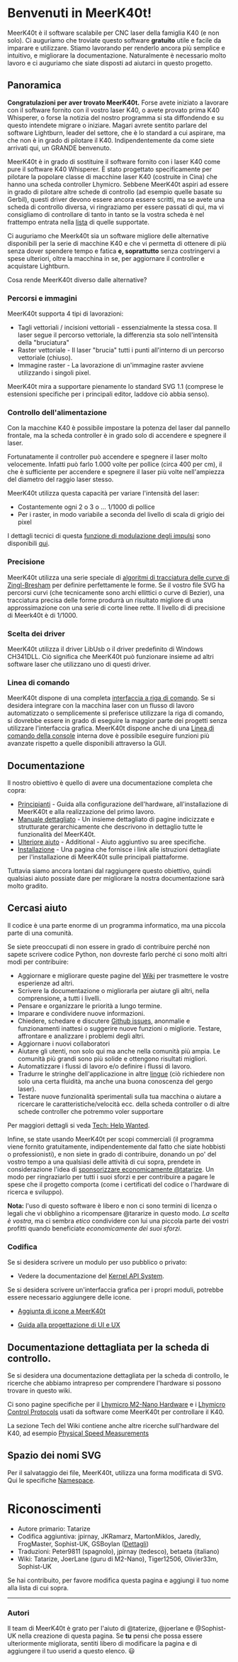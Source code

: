 # Benvenuti in MeerK40t!
MeerK40t è il software scalabile per CNC laser della famiglia K40 (e non solo). Ci auguriamo che troviate questo software **gratuito** utile e facile da imparare e utilizzare.
Stiamo lavorando per renderlo ancora più semplice e intuitivo, e migliorare la documentazione. Naturalmente è necessario molto lavoro e ci auguriamo che siate disposti ad aiutarci in questo progetto. 
## Panoramica
**Congratulazioni per aver trovato MeerK40t.** Forse avete iniziato a lavorare con il software fornito con il vostro laser K40, o avete provato prima K40 Whisperer, o forse la notizia del nostro programma si sta diffondendo e su questo intendete migrare o iniziare. 
Magari avrete sentito parlare del software Lightburn, leader del settore, che è lo standard a cui aspirare, ma che non è in grado di pilotare il K40. Indipendentemente da come siete arrivati qui, un GRANDE benvenuto.

MeerK40t è in grado di sostituire il software fornito con i laser K40 come pure il software K40 Whisperer. È stato progettato specificamente per pilotare la popolare classe di macchine laser K40 (costruite in Cina) che hanno una scheda controller Lhymicro. Sebbene MeerK40t aspiri ad essere in grado di pilotare altre schede di controllo (ad esempio quelle basate su Gerbil), questi driver devono essere ancora essere scritti, ma se avete una scheda di controllo diversa, vi ringraziamo per essere passati di qui, ma vi consigliamo di controllare di tanto in tanto se la vostra scheda è nel frattempo entrata nella [lista](https://github.com/meerk40t/meerk40t?tab=readme-ov-file#supported-devices) di quelle supportate.

Ci auguriamo che Meerk40t sia un software migliore delle alternative disponibili per la serie di macchine K40 e che vi permetta di ottenere di più senza dover spendere tempo e fatica **e, soprattutto** senza costringervi a spese ulteriori, oltre la macchina in se, per aggiornare il controller e acquistare Lightburn.

Cosa rende MeerK40t diverso dalle alternative?
### Percorsi e immagini
MeerK40t supporta 4 tipi di lavorazioni:
* Tagli vettoriali / incisioni vettoriali - essenzialmente la stessa cosa. Il laser segue il percorso vettoriale, la differenzia sta solo nell'intensità della "bruciatura"
* Raster vettoriale - Il laser "brucia" tutti i punti all'interno di un percorso vettoriale (chiuso).
* Immagine raster - La lavorazione di un'immagine raster avviene utilizzando i singoli pixel.

MeerK40t mira a supportare pienamente lo standard SVG 1.1 (comprese le estensioni specifiche per i principali editor, laddove ciò abbia senso).

### Controllo dell'alimentazione
Con la macchine K40 è possibile impostare la potenza del laser dal pannello frontale, ma la scheda controller è in grado solo di accendere e spegnere il laser.

Fortunatamente il controller può accendere e spegnere il laser molto velocemente. Infatti può farlo 1.000 volte per pollice (circa 400 per cm), il che è sufficiente per accendere e spegnere il laser più volte nell'ampiezza del diametro del raggio laser stesso.

MeerK40t utilizza questa capacità per variare l'intensità del laser:
* Costantemente ogni 2 o 3 o ... 1/1000 di pollice
* Per i raster, in modo variabile a seconda del livello di scala di grigio dei pixel

I dettagli tecnici di questa [funzione di modulazione degli impulsi](./Tech:-Raster-pulse-modulation-PPI) sono disponibili [qui](./Tech:-Raster-pulse-modulation-PPI).

### Precisione
MeerK40t utilizza una serie speciale di [algoritmi di tracciatura delle curve di Zingl-Bresham](./Tech:-Zingl-Bresenham-Curve-Plotting) per definire perfettamente le forme. Se il vostro file SVG ha percorsi curvi (che tecnicamente sono archi ellittici o curve di Bezier), una tracciatura   precisa delle forme produrrà un risultato migliore di una approssimazione con una serie di corte linee rette. Il livello di di precisione di Meerk40t è di 1/1000.

### Scelta dei driver
MeerK40t utilizza il driver LibUsb o il driver predefinito di Windows CH341DLL. Ciò significa che MeerK40t può funzionare insieme ad altri software laser che utilizzano uno di questi driver.

### Linea di comando
MeerK40t dispone di una completa [interfaccia a riga di comando](./Help:-Command-Line-Interface). Se si desidera integrare con la macchina laser con un flusso di lavoro automatizzato o semplicemente si preferisce utilizzare la riga di comando, si dovrebbe essere in grado di eseguire la maggior parte dei progetti senza utilizzare l'interfaccia grafica.
MeerK40t dispone anche di una [Linea di comando della console](./Help:-Console-Commands) interna dove è possibile eseguire funzioni più avanzate rispetto a quelle disponibili attraverso la GUI.

## Documentazione
Il nostro obiettivo è quello di avere una documentazione completa che copra:
* [Principianti](./Beginners:-0.-Index) - Guida alla configurazione dell'hardware, all'installazione di MeerK40t e alla realizzazione del primo lavoro.
* [Manuale dettagliato](./Doc:-0.-Index) - Un insieme dettagliato di pagine indicizzate e strutturate gerarchicamente che descrivono in dettaglio tutte le funzionalità del MeerK40t.
* [Ulteriore aiuto]() - Additional - Aiuto aggiuntivo su aree specifiche.
* [Installazione](./Beginners:-2.-Installing-MeerK40t) - Una pagina che fornisce i link alle istruzioni dettagliate per l'installazione di MeerK40t sulle principali piattaforme.

Tuttavia siamo ancora lontani dal raggiungere questo obiettivo, quindi qualsiasi aiuto possiate dare per migliorare la nostra documentazione sarà molto gradito.

## Cercasi aiuto
Il codice è una parte enorme di un programma informatico, ma una piccola parte di una comunità.

Se siete preoccupati di non essere in grado di contribuire perché non sapete scrivere codice Python, non dovreste farlo perché ci sono molti altri modi per contribuire:
* Aggiornare e migliorare queste pagine del [Wiki](./Tech:-Creating-a-wiki-page) per trasmettere le vostre esperienze ad altri.
* Scrivere la documentazione o migliorarla per aiutare gli altri, nella comprensione, a tutti i livelli.
* Pensare e organizzare le priorità a lungo termine.
* Imparare e condividere nuove informazioni.
* Chiedere, schedare e discutere [Github issues](/meerk40t/meerk40t/issues), anonmalie e funzionamenti inattesi o suggerire nuove funzioni o migliorie. Testare, affrontare e analizzare i problemi degli altri. 
* Aggiornare i nuovi collaboratori
* Aiutare gli utenti, non solo qui ma anche nella comunità più ampia. Le comunità più grandi sono più solide e ottengono risultati migliori.
* Automatizzare i flussi di lavoro e/o definire i flussi di lavoro. 
* Tradurre le stringhe dell'applicazione in altre [lingue](./Tech:-Foreign-Language-Translations) (ciò richiedere non solo una certa fluidità, ma anche una buona conoscenza del gergo laser).
* Testare nuove funzionalità sperimentali sulla tua macchina o aiutare a ricercare le caratteristiche/velocità ecc. della scheda controller o di altre schede controller che potremmo voler supportare

Per maggiori dettagli si veda [Tech: Help Wanted](https://github.com/meerk40t/meerk40t/wiki/Tech:-Help-wanted).

Infine, se state usando MeerK40t per scopi commerciali (il programma viene fornito gratuitamente, indipendentemente dal fatto che siate hobbisti o professionisti), e non siete in grado di contribuire, donando un po' del vostro tempo a una qualsiasi delle attività di cui sopra, prendete in considerazione l'idea di [sponsorizzare economicamente @tatarize](/sponsors/tatarize). Un modo per ringraziarlo per tutti i suoi sforzi e per contribuire a pagare le spese che il progetto comporta (come i certificati del codice o l'hardware di ricerca e sviluppo). 

**Nota:** l'uso di questo software è libero e non ci sono termini di licenza o legali che vi obblighino a ricompensare @tararize in questo modo. _La scelta è vostra_, ma ci sembra _etico_ condividere con lui una piccola parte dei vostri profitti quando beneficiate _economicamente dei suoi sforzi_.

### Codifica
Se si desidera scrivere un modulo per uso pubblico o privato:

* Vedere la documentazione del [Kernel API System](https://github.com/meerk40t/meerk40t/wiki/Tech:-Kernel-API-System).

Se si desidera scrivere un'interfaccia grafica per i propri moduli, potrebbe essere necessario aggiungere delle icone.

* [Aggiunta di icone a MeerK40t](https://github.com/meerk40t/meerk40t/wiki/Tech:-Adding-Icons-to-a-MeerK40t-Module)

* [Guida alla progettazione di UI e UX](https://github.com/meerk40t/meerk40t/wiki/Tech:-UI-and-UX-Design-Guide)

## Documentazione dettagliata per la scheda di controllo.

Se si desidera una documentazione dettagliata per la scheda di controllo, le ricerche che abbiamo intrapreso per comprendere l'hardware si possono trovare in questo wiki.

Ci sono pagine specifiche per il [Lhymicro M2-Nano Hardware](./Tech:-Lhymicro-M2-Nano-Hardware) e i [Lhymicro Control Protocols](./Tech:-Lhymicro-Control-Protocols) usati da software come MeerK40t per controllare il K40.

La sezione Tech del Wiki contiene anche altre ricerche sull'hardware del K40, ad esempio [Physical Speed Measurements](./Tech:-Physical-Speed-Measurements)

## Spazio dei nomi SVG
Per il salvataggio dei file, MeerK40t, utilizza una forma modificata di SVG. Qui le specifiche [Namespace](./Namespace).

# Riconoscimenti

* Autore primario: Tatarize
* Codifica aggiuntiva: jpirnay, JKRamarz, MartonMiklos, Jaredly, FrogMaster, Sophist-UK, GSBoylan ([Dettagli](https://github.com/meerk40t/meerk40t/graphs/contributors)) 
* Traduzioni: Peter9811 (spagnolo), jpirnay (tedesco), betaeta (italiano)
* Wiki: Tatarize, JoerLane (guru di M2-Nano), Tiger12506, Olivier33m, Sophist-UK

Se hai contribuito, per favore modifica questa pagina e aggiungi il tuo nome alla lista di cui sopra.

---
### Autori
Il team di MeerK40t è grato per l'aiuto di @taterize, @joerlane e @Sophist-UK nella creazione di questa pagina. Se **tu** pensi che possa essere ulteriormente migliorata, sentiti libero di modificare la pagina e di aggiungere il tuo userid a questo elenco. 😃